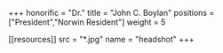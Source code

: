+++
honorific = "Dr."
title = "John C. Boylan"
positions = ["President","Norwin Resident"]
weight = 5

[[resources]]
  src  = "*.jpg"
  name = "headshot"
+++
